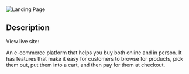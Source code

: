   
# 
![Landing Page](https://www.referralcandy.com/wp-content/uploads/2018/01/shopify-setup-740x416.jpg) 

## Description
View live site: 

An e-commerce platform that helps you buy both online and in person. 
It has features that make it easy for customers to browse for products, pick them out, put them into a cart, and then pay for them at checkout.